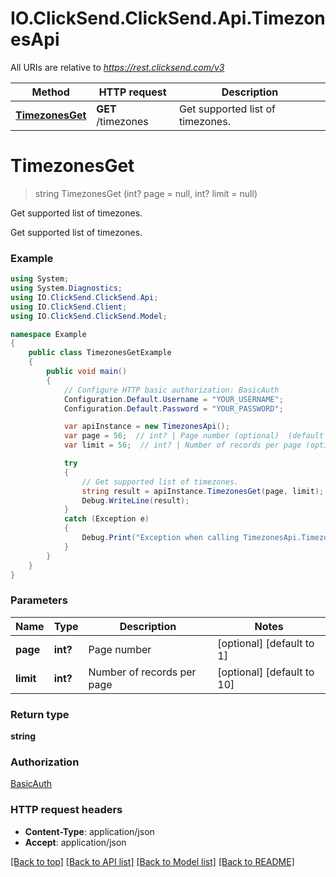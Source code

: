 # IO.ClickSend.ClickSend.Api.TimezonesApi

All URIs are relative to *https://rest.clicksend.com/v3*

Method | HTTP request | Description
------------- | ------------- | -------------
[**TimezonesGet**](TimezonesApi.md#timezonesget) | **GET** /timezones | Get supported list of timezones.


<a name="timezonesget"></a>
# **TimezonesGet**
> string TimezonesGet (int? page = null, int? limit = null)

Get supported list of timezones.

Get supported list of timezones.

### Example
```csharp
using System;
using System.Diagnostics;
using IO.ClickSend.ClickSend.Api;
using IO.ClickSend.Client;
using IO.ClickSend.ClickSend.Model;

namespace Example
{
    public class TimezonesGetExample
    {
        public void main()
        {
            // Configure HTTP basic authorization: BasicAuth
            Configuration.Default.Username = "YOUR_USERNAME";
            Configuration.Default.Password = "YOUR_PASSWORD";

            var apiInstance = new TimezonesApi();
            var page = 56;  // int? | Page number (optional)  (default to 1)
            var limit = 56;  // int? | Number of records per page (optional)  (default to 10)

            try
            {
                // Get supported list of timezones.
                string result = apiInstance.TimezonesGet(page, limit);
                Debug.WriteLine(result);
            }
            catch (Exception e)
            {
                Debug.Print("Exception when calling TimezonesApi.TimezonesGet: " + e.Message );
            }
        }
    }
}
```

### Parameters

Name | Type | Description  | Notes
------------- | ------------- | ------------- | -------------
 **page** | **int?**| Page number | [optional] [default to 1]
 **limit** | **int?**| Number of records per page | [optional] [default to 10]

### Return type

**string**

### Authorization

[BasicAuth](../README.md#BasicAuth)

### HTTP request headers

 - **Content-Type**: application/json
 - **Accept**: application/json

[[Back to top]](#) [[Back to API list]](../README.md#documentation-for-api-endpoints) [[Back to Model list]](../README.md#documentation-for-models) [[Back to README]](../README.md)

